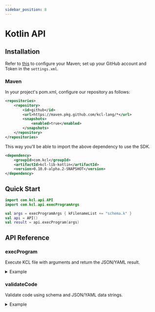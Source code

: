 ```yaml
---
sidebar_position: 8
---
```


# Kotlin API

## Installation

Refer to [this](https://docs.github.com/en/packages/working-with-a-github-packages-registry/working-with-the-apache-maven-registry#authenticating-to-github-packages) to configure your Maven; set up your GitHub account and Token in the `settings.xml`.

### Maven

In your project's pom.xml, configure our repository as follows:

```xml
<repositories>
    <repository>
        <id>github</id>
        <url>https://maven.pkg.github.com/kcl-lang/*</url>
        <snapshots>
            <enabled>true</enabled>
        </snapshots>
    </repository>
</repositories>
```

This way you'll be able to import the above dependency to use the SDK.

```xml
<dependency>
    <groupId>com.kcl</groupId>
    <artifactId>kcl-lib-kotlin</artifactId>
    <version>0.10.0-alpha.2-SNAPSHOT</version>
</dependency>
```

## Quick Start

```kotlin
import com.kcl.api.API
import com.kcl.api.execProgramArgs

val args = execProgramArgs { kFilenameList += "schema.k" }
val api = API()
val result = api.execProgram(args)
```

## API Reference

### execProgram

Execute KCL file with arguments and return the JSON/YAML result.

<details><summary>Example</summary>
<p>

The content of `schema.k` is

```python
schema AppConfig:
    replicas: int

app: AppConfig {
    replicas: 2
}
```

Kotlin Code

```kotlin
import com.kcl.api.API
import com.kcl.api.execProgramArgs

val args = execProgramArgs { kFilenameList += "schema.k" }
val api = API()
val result = api.execProgram(args)
```

</p>
</details>

### validateCode

Validate code using schema and JSON/YAML data strings.

<details><summary>Example</summary>
<p>

Kotlin Code

```kotlin
val args = validateCodeArgs { 
    code =  "schema Person:\n" + "    name: str\n" + "    age: int\n" + "    check:\n" + "        0 < age < 120\n"
    data = "{\"name\": \"Alice\", \"age\": 10}"
}
val apiInstance = API();
val result = apiInstance.validateCode(args);
```

</p>
</details>
